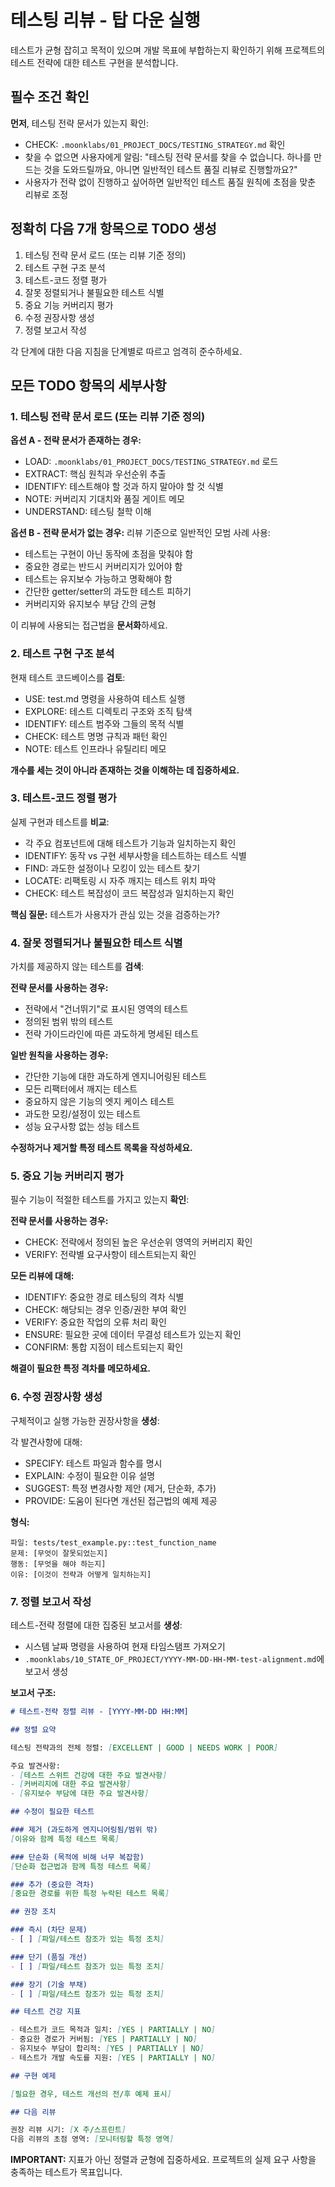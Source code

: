 # 테스팅 리뷰 - 탑 다운 실행

테스트가 균형 잡히고 목적이 있으며 개발 목표에 부합하는지 확인하기 위해 프로젝트의 테스트 전략에 대한 테스트 구현을 분석합니다.

## 필수 조건 확인

**먼저**, 테스팅 전략 문서가 있는지 확인:
- CHECK: `.moonklabs/01_PROJECT_DOCS/TESTING_STRATEGY.md` 확인
- 찾을 수 없으면 사용자에게 알림: "테스팅 전략 문서를 찾을 수 없습니다. 하나를 만드는 것을 도와드릴까요, 아니면 일반적인 테스트 품질 리뷰로 진행할까요?"
- 사용자가 전략 없이 진행하고 싶어하면 일반적인 테스트 품질 원칙에 초점을 맞춘 리뷰로 조정

## 정확히 다음 7개 항목으로 TODO 생성

1. 테스팅 전략 문서 로드 (또는 리뷰 기준 정의)
2. 테스트 구현 구조 분석
3. 테스트-코드 정렬 평가
4. 잘못 정렬되거나 불필요한 테스트 식별
5. 중요 기능 커버리지 평가
6. 수정 권장사항 생성
7. 정렬 보고서 작성

각 단계에 대한 다음 지침을 단계별로 따르고 엄격히 준수하세요.

## 모든 TODO 항목의 세부사항

### 1. 테스팅 전략 문서 로드 (또는 리뷰 기준 정의)

**옵션 A - 전략 문서가 존재하는 경우:**
- LOAD: `.moonklabs/01_PROJECT_DOCS/TESTING_STRATEGY.md` 로드
- EXTRACT: 핵심 원칙과 우선순위 추출
- IDENTIFY: 테스트해야 할 것과 하지 말아야 할 것 식별
- NOTE: 커버리지 기대치와 품질 게이트 메모
- UNDERSTAND: 테스팅 철학 이해

**옵션 B - 전략 문서가 없는 경우:** 리뷰 기준으로 일반적인 모범 사례 사용:
- 테스트는 구현이 아닌 동작에 초점을 맞춰야 함
- 중요한 경로는 반드시 커버리지가 있어야 함
- 테스트는 유지보수 가능하고 명확해야 함
- 간단한 getter/setter의 과도한 테스트 피하기
- 커버리지와 유지보수 부담 간의 균형

이 리뷰에 사용되는 접근법을 **문서화**하세요.

### 2. 테스트 구현 구조 분석

현재 테스트 코드베이스를 **검토**:

- USE: test.md 명령을 사용하여 테스트 실행
- EXPLORE: 테스트 디렉토리 구조와 조직 탐색
- IDENTIFY: 테스트 범주와 그들의 목적 식별
- CHECK: 테스트 명명 규칙과 패턴 확인
- NOTE: 테스트 인프라나 유틸리티 메모

**개수를 세는 것이 아니라 존재하는 것을 이해하는 데 집중하세요.**

### 3. 테스트-코드 정렬 평가

실제 구현과 테스트를 **비교**:

- 각 주요 컴포넌트에 대해 테스트가 기능과 일치하는지 확인
- IDENTIFY: 동작 vs 구현 세부사항을 테스트하는 테스트 식별
- FIND: 과도한 설정이나 모킹이 있는 테스트 찾기
- LOCATE: 리팩토링 시 자주 깨지는 테스트 위치 파악
- CHECK: 테스트 복잡성이 코드 복잡성과 일치하는지 확인

**핵심 질문:** 테스트가 사용자가 관심 있는 것을 검증하는가?

### 4. 잘못 정렬되거나 불필요한 테스트 식별

가치를 제공하지 않는 테스트를 **검색**:

**전략 문서를 사용하는 경우:**
- 전략에서 "건너뛰기"로 표시된 영역의 테스트
- 정의된 범위 밖의 테스트
- 전략 가이드라인에 따른 과도하게 명세된 테스트

**일반 원칙을 사용하는 경우:**
- 간단한 기능에 대한 과도하게 엔지니어링된 테스트
- 모든 리팩터에서 깨지는 테스트
- 중요하지 않은 기능의 엣지 케이스 테스트
- 과도한 모킹/설정이 있는 테스트
- 성능 요구사항 없는 성능 테스트

**수정하거나 제거할 특정 테스트 목록을 작성하세요.**

### 5. 중요 기능 커버리지 평가

필수 기능이 적절한 테스트를 가지고 있는지 **확인**:

**전략 문서를 사용하는 경우:**
- CHECK: 전략에서 정의된 높은 우선순위 영역의 커버리지 확인
- VERIFY: 전략별 요구사항이 테스트되는지 확인

**모든 리뷰에 대해:**
- IDENTIFY: 중요한 경로 테스팅의 격차 식별
- CHECK: 해당되는 경우 인증/권한 부여 확인
- VERIFY: 중요한 작업의 오류 처리 확인
- ENSURE: 필요한 곳에 데이터 무결성 테스트가 있는지 확인
- CONFIRM: 통합 지점이 테스트되는지 확인

**해결이 필요한 특정 격차를 메모하세요.**

### 6. 수정 권장사항 생성

구체적이고 실행 가능한 권장사항을 **생성**:

각 발견사항에 대해:
- SPECIFY: 테스트 파일과 함수를 명시
- EXPLAIN: 수정이 필요한 이유 설명
- SUGGEST: 특정 변경사항 제안 (제거, 단순화, 추가)
- PROVIDE: 도움이 된다면 개선된 접근법의 예제 제공

**형식:**
```
파일: tests/test_example.py::test_function_name
문제: [무엇이 잘못되었는지]
행동: [무엇을 해야 하는지]
이유: [이것이 전략과 어떻게 일치하는지]
```

### 7. 정렬 보고서 작성

테스트-전략 정렬에 대한 집중된 보고서를 **생성**:

- 시스템 날짜 명령을 사용하여 현재 타임스탬프 가져오기
- `.moonklabs/10_STATE_OF_PROJECT/YYYY-MM-DD-HH-MM-test-alignment.md`에 보고서 생성

**보고서 구조:**
```markdown
# 테스트-전략 정렬 리뷰 - [YYYY-MM-DD HH:MM]

## 정렬 요약

테스팅 전략과의 전체 정렬: [EXCELLENT | GOOD | NEEDS WORK | POOR]

주요 발견사항:
- [테스트 스위트 건강에 대한 주요 발견사항]
- [커버리지에 대한 주요 발견사항]
- [유지보수 부담에 대한 주요 발견사항]

## 수정이 필요한 테스트

### 제거 (과도하게 엔지니어링됨/범위 밖)
[이유와 함께 특정 테스트 목록]

### 단순화 (목적에 비해 너무 복잡함)
[단순화 접근법과 함께 특정 테스트 목록]

### 추가 (중요한 격차)
[중요한 경로를 위한 특정 누락된 테스트 목록]

## 권장 조치

### 즉시 (차단 문제)
- [ ] [파일/테스트 참조가 있는 특정 조치]

### 단기 (품질 개선)
- [ ] [파일/테스트 참조가 있는 특정 조치]

### 장기 (기술 부채)
- [ ] [파일/테스트 참조가 있는 특정 조치]

## 테스트 건강 지표

- 테스트가 코드 목적과 일치: [YES | PARTIALLY | NO]
- 중요한 경로가 커버됨: [YES | PARTIALLY | NO]
- 유지보수 부담이 합리적: [YES | PARTIALLY | NO]
- 테스트가 개발 속도를 지원: [YES | PARTIALLY | NO]

## 구현 예제

[필요한 경우, 테스트 개선의 전/후 예제 표시]

## 다음 리뷰

권장 리뷰 시기: [X 주/스프린트]
다음 리뷰의 초점 영역: [모니터링할 특정 영역]
```

**IMPORTANT:** 지표가 아닌 정렬과 균형에 집중하세요. 프로젝트의 실제 요구 사항을 충족하는 테스트가 목표입니다.